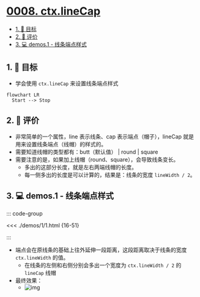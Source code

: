 # [0008. ctx.lineCap](https://github.com/tnotesjs/TNotes.canvas/tree/main/notes/0008.%20ctx.lineCap)

<!-- region:toc -->

- [1. 🎯 目标](#1--目标)
- [2. 🫧 评价](#2--评价)
- [3. 💻 demos.1 - 线条端点样式](#3--demos1---线条端点样式)

<!-- endregion:toc -->

## 1. 🎯 目标

- 学会使用 `ctx.lineCap` 来设置线条端点样式

```mermaid
flowchart LR
  Start --> Stop
```

## 2. 🫧 评价

- 非常简单的一个属性，line 表示线条、cap 表示端点（帽子），lineCap 就是用来设置线条端点（线帽）的样式的。
- 需要知道线帽的类型都有：butt（默认值） | round | square
- 需要注意的是，如果加上线帽（round、square），会导致线条变长。
  - 多出的这部分长度，就是左右两端线帽的长度。
  - 每一侧多出的长度是可以计算的，结果是：线条的宽度 `lineWidth / 2`。

## 3. 💻 demos.1 - 线条端点样式

::: code-group

<<< ./demos/1/1.html {16-51}

:::

- 端点会在原线条的基础上往外延伸一段距离，这段距离取决于线条的宽度 `ctx.lineWidth` 的值。
  - 在线条的左侧和右侧分别会多出一个宽度为 `ctx.lineWidth / 2` 的 `lineCap` 线帽
- 最终效果：
  - ![img](https://cdn.jsdelivr.net/gh/tnotesjs/imgs@main/2024-10-03-23-06-25.png)
